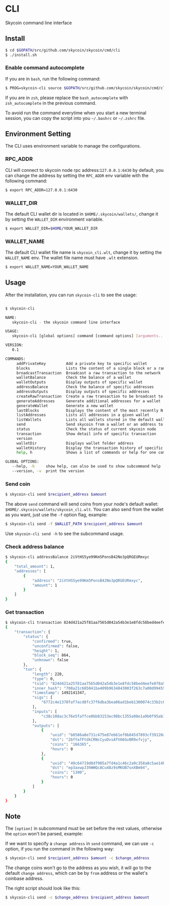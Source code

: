 # CLI

Skycoin command line interface

## Install

```bash
$ cd $GOPATH/src/github.com/skycoin/skycoin/cmd/cli
$ ./install.sh
```

### Enable command autocomplete

If you are in `bash`, run the following command:

```bash
$ PROG=skycoin-cli source $GOPATH/src/github.com/skycoin/skycoin/cmd/cli/autocomplete/bash_autocomplete
```

If you are in `zsh`, please replace the `bash_autocomplete` with `zsh_autocomplete` in the previous command.

To avoid run the command everytime when you start a new terminal session, you can copy the script into
you `~/.bashrc` or `~/.zshrc` file.

## Environment Setting

The CLI uses environment variable to manage the configurations.

### RPC_ADDR

CLI will connect to skycoin node rpc address:`127.0.0.1:6430` by default,
you can change the address by setting the `RPC_ADDR` env variable
with the following command:

```bash
$ export RPC_ADDR=127.0.0.1:6430
```

### WALLET_DIR

The default CLI wallet dir is located in `$HOME/.skycoin/wallets/`, change it by setting the
`WALLET_DIR` environment variable.

```bash
$ export WALLET_DIR=$HOME/YOUR_WALLET_DIR
```

### WALLET_NAME

The default CLI wallet file name is `skycoin_cli.wlt`, change it by setting the `WALLET_NAME` env.
The wallet file name must have `.wlt` extension.

```bash
$ export WALLET_NAME=YOUR_WALLET_NAME
```

## Usage

After the installation, you can run `skycoin-cli` to see the usage:

```bash

$ skycoin-cli

NAME:
   skycoin-cli - the skycoin command line interface

USAGE:
   skycoin-cli [global options] command [command options] [arguments...]

VERSION:
   0.1

COMMANDS:
     addPrivateKey         Add a private key to specific wallet
     blocks                Lists the content of a single block or a range of blocks
     broadcastTransaction  Broadcast a raw transaction to the network
     walletBalance         Check the balance of a wallet
     walletOutputs         Display outputs of specific wallet
     addressBalance        Check the balance of specific addresses
     addressOutputs        Display outputs of specific addresses
     createRawTransaction  Create a raw transaction to be broadcast to the network later
     generateAddresses     Generate additional addresses for a wallet
     generateWallet        Generate a new wallet
     lastBlocks            Displays the content of the most recently N generated blocks
     listAddresses         Lists all addresses in a given wallet
     listWallets           Lists all wallets stored in the default wallet directory
     send                  Send skycoin from a wallet or an address to a recipient address
     status                Check the status of current skycoin node
     transaction           Show detail info of specific transaction
     version
     walletDir             Displays wallet folder address
     walletHistory         Display the transaction history of specific wallet
     help, h               Shows a list of commands or help for one command

GLOBAL OPTIONS:
   --help, -h     show help, can also be used to show subcommand help
   --version, -v  print the version
```

### Send coin

```bash
$ skycoin-cli send $recipient_address $amount
```

The above `send` command will send coins from your node's default wallet: `$HOME/.skycoin/wallets/skycoin_cli.wlt`. You can also send from the wallet
as you want, just use the `-f` option flag, example:

```bash
$ skycoin-cli send -f $WALLET_PATH $recipient_address $amount
```

Use `skycoin-cli send -h` to see the subcommand usage.

### Check address balance

```bash
$ skycoin-cli addressBalance 2iVtHS5ye99Km5PonsB42No3pQRGEURmxyc
{
    "total_amount": 1,
    "addresses": [
        {
            "address": "2iVtHS5ye99Km5PonsB42No3pQRGEURmxyc",
            "amount": 1
        }
    ]
}
```

### Get transaction

```bash
$ skycoin-cli transaction 824d421a25f81aa7565d042a54b3e1e8fdc58bed4eefe8f8a90748da6d77d135
{
    "transaction": {
        "status": {
            "confirmed": true,
            "unconfirmed": false,
            "height": 1,
            "block_seq": 864,
            "unknown": false
        },
        "txn": {
            "length": 220,
            "type": 0,
            "txid": "824d421a25f81aa7565d042a54b3e1e8fdc58bed4eefe8f8a90748da6d77d135",
            "inner_hash": "708a21c685041ba409b9634843003f263c7a00d99459925e319049f3e36f1163",
            "timestamp": 1492141347,
            "sigs": [
                "6772c4e1370faf7acd8fc37f6dba3bea06ad1beb1300074c33b2c6fa9b11ed7d2bcc01b7008f235aa918b9c146078dfb8e1c8ce55b0893ea5f111597b42331ba01"
            ],
            "inputs": [
                "c38c108ac3c76e5faffce0bb83153ec98bc1355a98e1a9b0f95ab1b98ef9f00e"
            ],
            "outputs": [
                {
                    "uxid": "b0586a8e731c475e87eb61ef0b845d7893cf39120a1e97cf05f78585f1a49e3c",
                    "dst": "2bfYafFtdkCRNcCyuDvsATV66GvBR9xfvjy",
                    "coins": "166365",
                    "hours": 0
                },
                {
                    "uxid": "49c64719d8df905a7fd4a1c46c2a9c358a8c5ae14befb0d57dcfe1b1d36a1758",
                    "dst": "ep3axwpJ3hWWQcACu48z9sMKUB7snXBm94",
                    "coins": "1300",
                    "hours": 0
                }
            ]
        }
    }
}
```

## Note

The `[option]` in subcommand must be set before the rest values, otherwise the `option` won't 
be parsed, example:

If we want to specify a `change address` in `send` command, we can use `-c` option, if you run
the command in the following way:

```bash
$ skycoin-cli send $recipient_address $amount -c $change_address
```

The change coins won't go to the address as you wish, it will go to the
default `change address`, which can be by `from` address or the wallet's 
coinbase address.

The right script should look like this:

```bash
$ skycoin-cli send -c $change_address $recipient_address $amount
```